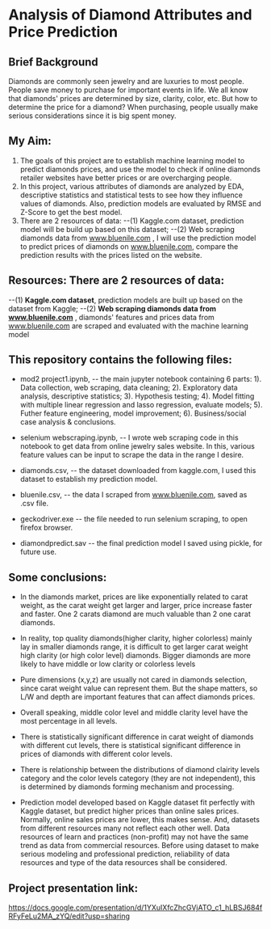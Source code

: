# Analysis of Diamond Attributes and Price Prediction

## Brief Background
Diamonds are commonly seen jewelry and are luxuries to most people. People save money to purchase for important events in life. We all know that diamonds' prices are determined by size, clarity, color, etc. But how to determine the price for a diamond? When purchasing, people usually make serious considerations since it is big spent money.

## My Aim: 
1. The goals of this project are to establish machine learning model to predict diamonds prices, and use the model to check if online diamonds retailer websites have better prices or are overcharging people.
2. In this project, various attributes of diamonds are analyzed by EDA, descriptive statistics and statistical tests to see how they influence values of diamonds. Also, prediction models are evaluated by RMSE and Z-Score to get the best model.
3. There are 2 resources of data: --(1) Kaggle.com dataset, prediction model will be build up based on this dataset; --(2) Web scraping diamonds data from www.bluenile.com , I will use the prediction model to predict prices of diamonds on www.bluenile.com, compare the prediction results with the prices listed on the website.

## Resources: There are 2 resources of data:
--(1) __Kaggle.com dataset__, prediction models are built up based on the dataset from Kaggle; 
--(2) __Web scraping diamonds data from www.bluenile.com__ , diamonds' features and prices data from www.bluenile.com are scraped and evaluated with the machine learning model

## This repository contains the following files:

*  mod2 project1.ipynb, -- the main jupyter notebook containing 6 parts: 1). Data collection, web scraping, data cleaning; 2). Exploratory data analysis, descriptive statistics; 3). Hypothesis testing; 4). Model fitting with multiple linear regression and lasso regression, evaluate models; 5). Futher feature engineering, model improvement; 6). Business/social case analysis & conclusions. 

*  selenium webscraping.ipynb, -- I wrote web scraping code in this notebook to get data from online jewelry sales website. In this, various feature values can be input to scrape the data in the range I desire. 

*  diamonds.csv, -- the dataset downloaded from kaggle.com, I used this dataset to establish my prediction model. 

*  bluenile.csv, -- the data I scraped from www.bluenile.com, saved as .csv file. 

*  geckodriver.exe -- the file needed to run selenium scraping, to open firefox browser. 

*  diamondpredict.sav -- the final prediction model I saved using pickle, for future use.

## Some conclusions: 

* In the diamonds market, prices are like exponentially related to carat weight, as the carat weight get larger and larger, price increase faster and faster. One 2 carats diamond are much valuable than 2 one carat diamonds.

* In reality, top quality diamonds(higher clarity, higher colorless) mainly lay in smaller diamonds range, it is difficult to get larger carat weight high clarity (or high color level) diamonds. Bigger diamonds are more likely to have middle or low clarity or colorless levels

* Pure dimensions (x,y,z) are usually not cared in diamonds selection, since carat weight value can represent them. But the shape matters, so L/W and depth are important features that can affect diamonds prices.

* Overall speaking, middle color level and middle clarity level have the most percentage in all levels.

* There is statistically significant difference in carat weight of diamonds with different cut levels, there is statistical significant difference in prices of diamonds with different color levels.

* There is relationship between the distributions of diamond clairity levels category and the color levels category (they are not independent), this is determined by diamonds forming mechanism and processing.

* Prediction model developed based on Kaggle dataset fit perfectly with Kaggle dataset, but predict higher prices than online sales prices. Normally, online sales prices are lower, this makes sense. And, datasets from different resources many not reflect each other well. Data resources of learn and practices (non-profit) may not have the same trend as data from commercial resources. Before using dataset to make serious modeling and professional prediction, reliability of data resources and type of the data resources shall be considered.

## Project presentation link:

https://docs.google.com/presentation/d/1YXuIXfcZhcGVjATO_c1_hLBSJ684fRFyFeLu2MA_zYQ/edit?usp=sharing

